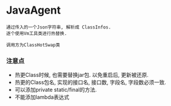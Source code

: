 # JavaAgent

	通过传入的一个Json字符串, 解析成 ClassInfos.
	逐个使用Vm工具类进行热替换.
	
	调用方为ClassHotSwap类
	
### 注意点
* 热更Class时候, 也需要替换jar包. 以免重启后, 更新被还原.
* 热更的Class包名, 实现的接口名, 接口数, 字段名, 字段数必须一致.
* 可以添加private static/final的方法.
* 不能添加lambda表达式


